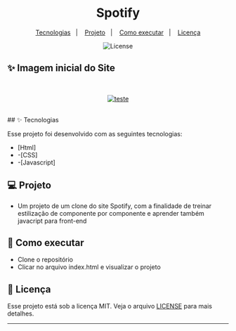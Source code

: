<h1 align="center">Spotify</h1>

<p align="center">
  <a href="#-tecnologias">Tecnologias</a>&nbsp;&nbsp;&nbsp;|&nbsp;&nbsp;&nbsp;
  <a href="#-projeto">Projeto</a>&nbsp;&nbsp;&nbsp;|&nbsp;&nbsp;&nbsp;
  <a href="#-como-executar">Como executar</a>&nbsp;&nbsp;&nbsp;|&nbsp;&nbsp;&nbsp;
  <a href="#-licença">Licença</a>
</p>

<p align="center">
  <img alt="License" src="https://img.shields.io/static/v1?label=license&message=MIT&color=8257E5&labelColor=000000">
</p>

## ✨ Imagem inicial do Site
<br>

<p align="center">
  <a href="https://ibb.co/dWx26Td"><img src="https://i.ibb.co/M2QVpvY/teste.png" alt="teste" border="0"></a>
</p>

<br>
## ✨ Tecnologias

Esse projeto foi desenvolvido com as seguintes tecnologias:
- [Html]
- -[CSS]
- -[Javascript]


## 💻 Projeto

 - Um projeto de um clone do site Spotify, com a finalidade de treinar estilização de componente por componente e aprender também javacript para front-end



## 🚀 Como executar

- Clone o repositório
- Clicar no arquivo index.html e visualizar o projeto

## 📄 Licença

Esse projeto está sob a licença MIT. Veja o arquivo [LICENSE](LICENSE.md) para mais detalhes.

---

